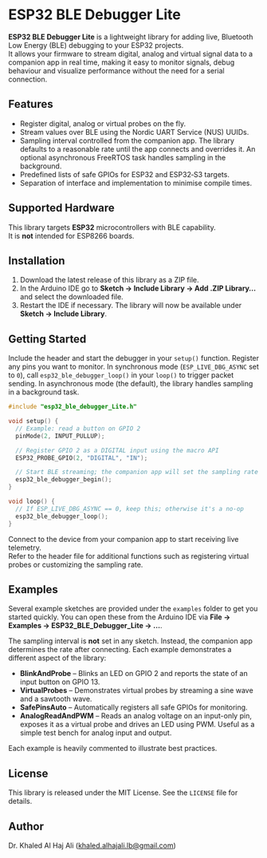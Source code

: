 # ESP32 BLE Debugger Lite

**ESP32 BLE Debugger Lite** is a lightweight library for adding live, Bluetooth Low Energy (BLE) debugging to your ESP32 projects.  
It allows your firmware to stream digital, analog and virtual signal data to a companion app in real time, making it easy to monitor signals, debug behaviour and visualize performance without the need for a serial connection.

## Features

- Register digital, analog or virtual probes on the fly.
- Stream values over BLE using the Nordic UART Service (NUS) UUIDs.
- Sampling interval controlled from the companion app.  The library defaults
  to a reasonable rate until the app connects and overrides it.  An optional
  asynchronous FreeRTOS task handles sampling in the background.
- Predefined lists of safe GPIOs for ESP32 and ESP32‑S3 targets.
- Separation of interface and implementation to minimise compile times.

## Supported Hardware

This library targets **ESP32** microcontrollers with BLE capability.  
It is **not** intended for ESP8266 boards.

## Installation

1. Download the latest release of this library as a ZIP file.
2. In the Arduino IDE go to **Sketch → Include Library → Add .ZIP Library…** and select the downloaded file.
3. Restart the IDE if necessary.  The library will now be available under **Sketch → Include Library**.

## Getting Started

Include the header and start the debugger in your `setup()` function.  Register any pins you want to monitor.  In synchronous mode (`ESP_LIVE_DBG_ASYNC` set to `0`), call `esp32_ble_debugger_loop()` in your `loop()` to trigger packet sending.  In asynchronous mode (the default), the library handles sampling in a background task.

```cpp
#include "esp32_ble_debugger_Lite.h"

void setup() {
  // Example: read a button on GPIO 2
  pinMode(2, INPUT_PULLUP);

  // Register GPIO 2 as a DIGITAL input using the macro API
  ESP32_PROBE_GPIO(2, "DIGITAL", "IN");

  // Start BLE streaming; the companion app will set the sampling rate
  esp32_ble_debugger_begin();
}

void loop() {
  // If ESP_LIVE_DBG_ASYNC == 0, keep this; otherwise it's a no-op
  esp32_ble_debugger_loop();
}

```

Connect to the device from your companion app to start receiving live telemetry.  
Refer to the header file for additional functions such as registering virtual probes or customizing the sampling rate.

## Examples

Several example sketches are provided under the `examples` folder to get you started quickly.  You can open these from the Arduino IDE via **File → Examples → ESP32_BLE_Debugger_Lite → …**.

The sampling interval is **not** set in any sketch.  Instead, the companion app determines the rate after connecting.  Each example demonstrates a different aspect of the library:

- **BlinkAndProbe** – Blinks an LED on GPIO 2 and reports the state of an input button on GPIO 13.
- **VirtualProbes** – Demonstrates virtual probes by streaming a sine wave and a sawtooth wave.
- **SafePinsAuto** – Automatically registers all safe GPIOs for monitoring.
 - **AnalogReadAndPWM** – Reads an analog voltage on an input-only pin, exposes it as a virtual
   probe and drives an LED using PWM.  Useful as a simple test bench for
   analog input and output.

Each example is heavily commented to illustrate best practices.

## License

This library is released under the MIT License.  See the `LICENSE` file for details.

## Author

Dr. Khaled Al Haj Ali  (<khaled.alhajali.lb@gmail.com>)
